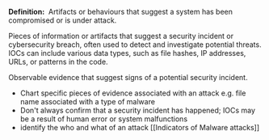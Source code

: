**Definition:** 
 Artifacts or behaviours that suggest a system has been compromised or is under attack.

Pieces of information or artifacts that suggest a security incident or cybersecurity breach, often used to detect and investigate potential threats. IOCs can include various data types, such as file hashes, IP addresses, URLs, or patterns in the code.

Observable evidence that suggest signs of a potential security incident.
- Chart specific pieces of evidence associated with an attack e.g. file name associated with a type of malware
- Don't always confirm that a security incident has happened; IOCs may be a result of human error or system malfunctions
- identify the who and what of an attack
[[Indicators of Malware attacks]]